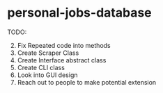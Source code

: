 # personal-jobs-database

TODO:

2. Fix Repeated code into methods
3. Create Scraper Class
4. Create Interface abstract class
5. Create CLI class
6. Look into GUI design
7. Reach out to people to make potential extension
